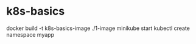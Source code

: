 # k8s-basics

docker build -t k8s-basics-image ./1-image
minikube start
kubectl create namespace myapp